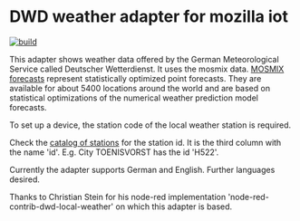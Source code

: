 # DWD weather adapter for mozilla iot

[![build](https://github.com/holger-dunst/dwd-adapter/workflows/Build/badge.svg)](https://github.com/holger-dunst/dwd-adapter/actions?query=workflow:Build)

This adapter shows weather data offered by the German Meteorological Service called Deutscher Wetterdienst.
It uses the mosmix data. [MOSMIX forecasts](https://www.dwd.de/EN/ourservices/met_application_mosmix/met_application_mosmix.html) represent statistically optimized point forecasts. 
They are available for about 5400 locations around the world and are based on statistical optimizations of the numerical weather prediction model forecasts.

To set up a device, the station code of the local weather station is required.

Check the [catalog of stations](https://www.dwd.de/DE/leistungen/met_verfahren_mosmix/mosmix_stationskatalog.html)
for the station id. It is the third column with the name 'id'. E.g. City TOENISVORST has the id 'H522'.

Currently the adapter supports German and English. Further languages desired.

Thanks to Christian Stein for his node-red implementation 'node-red-contrib-dwd-local-weather' on which this adapter is based.
